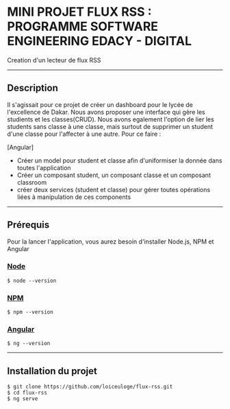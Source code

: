# MINI PROJET FLUX RSS : PROGRAMME SOFTWARE ENGINEERING EDACY - DIGITAL

Creation d'un lecteur de flux RSS

---

## Description

Il s'agissait pour ce projet de créer un dashboard pour le lycée de l'excellence de Dakar. Nous avons proposer une interface qui gère les studients et les classes(CRUD).
Nous avons egalement l'option de lier les students sans classe à une classe, mais surtout de supprimer un student d'une classe pour l'affecter à une autre.
Pour ce faire :

[Angular]

- Créer un model pour student et classe afin d'uniformiser la donnée dans toutes l'application
- Créer un composant student, un composant classe et un composant classroom
- créer deux services (student et classe) pour gérer toutes opérations liées à manipulation de ces components

---

## Prérequis

Pour la lancer l'application, vous aurez besoin d'installer Node.js, NPM et Angular

### [Node](http://nodejs.org/)

    $ node --version

### [NPM](https://www.npmjs.com/)

    $ npm --version

### [Angular](https://angular.io/)

    $ ng --version

---

## Installation du projet

    $ git clone https://github.com/loiceuloge/flux-rss.git
    $ cd flux-rss
    $ ng serve
